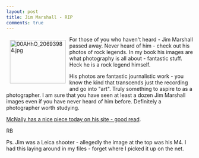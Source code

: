 ```yaml
---
layout: post
title: Jim Marshall - RIP
comments: true
---
```

<a rel="lightbox" href="/wp-content/uploads/2010/03/00AHhO_20693984.jpg"><img title="00AHhO_20693984.jpg" src="/wp-content/uploads/2010/03/.thumbs/.00AHhO_20693984.jpg" border="0" alt="00AHhO_20693984.jpg" hspace="10" vspace="10" width="150" height="117" align="left" /></a>For those of you who haven't heard - Jim Marshall passed away. Never heard of him - check out his photos of rock legends. In my book his images are what photography is all about - fantastic stuff. Heck he is a rock legend himself.

His photos are fantastic journalistic work - you know the kind that transcends just the recording and go into "art". Truly something to aspire to as a photographer. I am sure that you have seen at least a dozen Jim Marshall images even if you have never heard of him before. Definitely a photographer worth studying.

<a href="http://www.joemcnally.com/blog/2010/03/24/jims-gone/?utm_source=feedburner&amp;utm_medium=feed&amp;utm_campaign=Feed%3A+joemcnally+%28Joe+McNally%27s+Blog%29">McNally has a nice piece today on his site - good read</a>.

RB

Ps. Jim was a Leica shooter - allegedly the image at the top was his M4. I had this laying around in my files - forget where I picked it up on the net.